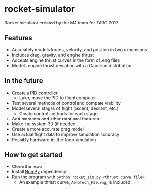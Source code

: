 # rocket-simulator
Rocket simulator created by the MA team for TARC 2017

## Features
* Accurately models forces, velocity, and position in two dimensions
* Includes drag, gravity, and engine thrust
* Accepts engine thrust curves in the form of .eng files
* Models engine thrust deviation with a Gaussian distribution

## In the future
* Create a PID controller
  * Later, move the PID to flight computer
* Test several methods of control and compare viability
* Model several stages of flight (ascent, descent, etc.)
  * Create control methods for each stage
* Add moments and other rotational features
* Make the system 3D (if needed)
* Create a more accurate drag model
* Use actual flight data to improve simulation accuracy
* Possibly hardware-in-the-loop simulation

## How to get started
* Clone the repo
* Install [NumPy](https://docs.scipy.org/doc/numpy-1.10.1/user/install.html) dependency
* Run the program with `python rocket_sim.py <thrust curve file>`
  * An example thrust curve, `AeroTech_F39.eng`, is included
